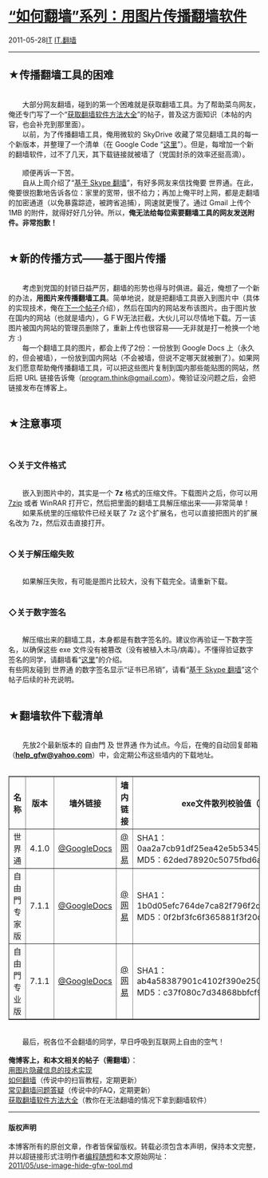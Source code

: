 <!DOCTYPE html>
<html xmlns="http://www.w3.org/1999/xhtml" xml:lang="zh-CN">
<head>
<meta http-equiv="Content-Type" content="text/html; charset=utf-8" />
<meta name="generator" content="Python script by program.think@gmail.com" />
<meta name="provider" content="program-think.blogspot.com" />
<link type="text/css" rel="stylesheet" href="../../css/program-think.css" />
<title>“如何翻墙”系列：用图片传播翻墙软件 - 编程随想的博客</title>
</head>
<body>
<div id="main" style="width:100%;">
<h1><a href="../../index.md" title="回到首页">“如何翻墙”系列：用图片传播翻墙软件</a></h1>
<div class="post-info"><span class="date-header">2011-05-28</span><a href="../../tags/IT.md" class="tag">IT</a> <a href="../../tags/IT.E7BFBBE5A299.md" class="tag">IT.翻墙</a> </div>
<hr>
<div class="post">
<h2>★传播翻墙工具的困难</h2><br />&#12288;&#12288;大部分网友翻墙，碰到的第一个困难就是获取翻墙工具。为了帮助菜鸟网友，俺还专门写了一个“<a href="../../2011/03/how-to-get-gfw-tools.md">获取翻墙软件方法大全</a>”的帖子，普及这方面知识（本帖的内容，也会补充到那里面）。<br />&#12288;&#12288;以前，为了传播翻墙工具，俺用微软的 SkyDrive 收藏了常见翻墙工具的每一个新版本，并整理了一个清单（在 Google Code “<a href="https://code.google.com/p/program-think/wiki/Software" target="_blank">这里</a>”）。但是，每增加一个新的翻墙软件，过不了几天，其下载链接就被墙了（党国封杀的效率还挺高滴）。<br /><br />&#12288;&#12288;顺便再诉一下苦。<br />&#12288;&#12288;自从上周介绍了“<a href="../../2011/05/through-gfw-with-skype.md">基于 Skype 翻墙</a>”，有好多网友来信找俺要 世界通。在此，俺要很抱歉地告诉各位：家里的宽带，很不给力；再加上俺平时上网，都是走翻墙的加密通道（以免暴露踪迹，被跨省追捕），网速就更慢了。通过 Gmail 上传个 1MB 的附件，就得好好几分钟。所以，<b>俺无法给每位索要翻墙工具的网友发送附件。非常抱歉！</b><br /><br /><h2>★新的传播方式——基于图片传播</h2><br />&#12288;&#12288;考虑到党国的封锁日益严厉，翻墙的形势也得与时俱进。最近，俺想了一个新的办法，<b>用图片来传播翻墙工具</b>。简单地说，就是把翻墙工具嵌入到图片中（具体的实现技术，俺在<a href="../../2011/06/use-image-hide-information.md">下一个帖子</a>介绍），然后在国内的网站发布该图片。由于图片放在国内的网站（也就是墙内），ＧＦW无法拦截，大伙儿可以尽情地下载。万一该图片被国内网站的管理员删除了，重新上传也很容易——无非就是打一枪换一个地方 :)<a name='more'></a><!--program-think--><br />&#12288;&#12288;每一个翻墙工具的图片，都会上传了2份：一份放到 Google Docs 上（永久的，但会被墙），一份放到国内网站（不会被墙，但说不定哪天就被删了）。如果网友们愿意帮助俺传播翻墙工具，可以把这些图片复制到国内那些能贴图的网站，然后把 URL 链接告诉俺（<a href="mailto:program.think@gmail.com" target="_blank" rel="nofollow">program.think@gmail.com</a>）。俺验证没问题之后，会把链接发布在博客上。<br /><br /><h2>★注意事项</h2><br /><h3>◇关于文件格式</h3><br />&#12288;&#12288;嵌入到图片中的，其实是一个 <b>7z</b> 格式的压缩文件。下载图片之后，你可以用 <a href="http://www.7-zip.org/" target="_blank" rel="nofollow">7zip</a> 或者 WinRAR 打开它，然后把里面的翻墙工具解压缩出来——非常简单！<br />&#12288;&#12288;如果系统里的压缩软件已经关联了 7z 这个扩展名，也可以直接把图片的扩展名改为 7z，然后双击直接打开。<br /><br /><h3>◇关于解压缩失败</h3><br />&#12288;&#12288;如果解压失败，有可能是图片比较大，没有下载完全。请重新下载。<br /><br /><h3>◇关于数字签名</h3><br />&#12288;&#12288;解压缩出来的翻墙工具，本身都是有数字签名的。建议你再验证一下数字签名，以确保这些 exe 文件没有被篡改（没有被植入木马/病毒）。不懂得验证数字签名的同学，请翻墙看“<a href="../../2010/02/introduce-digital-certificate-and-ca.md#verify_file">这里</a>”的介绍。<br />有些网友碰到 世界通 的数字签名显示“证书已吊销”，请看“<a href="../../2011/05/use-image-hide-gfw-tool.md" target="_blank">基于 Skype 翻墙</a>”这个帖子后续的补充说明。<br /><br /><h2>★翻墙软件下载清单</h2><br />&#12288;&#12288;先放2个最新版本的 自由門 及 世界通 作为试点。今后，在俺的自动回复邮箱（<b><a href="mailto:help_gfw@yahoo.com" rel="nofollow">help_gfw@yahoo.com</a></b>）中，会定期公布这些墙内的下载地址。<br /><br /><center><table border="1" cellspacing="0"><tr><th>名称</th><th>版本</th><th>墙外链接</th><th>墙内链接</th><th>exe文件散列校验值（Hash）</th></tr><tr><td>世界通</td><td>4.1.0</td><td><a href="http://blob-s-docs.googlegroups.com/docs/OgAAAH8x_5a0YfSd0k28Xt4Ir0maQJ-mLFas-BhNbaMiDg0cpRFd2CBeAzJvN6dZtw8X-kxZ-xuN17VvllqkyD6ZEJ8A15jOjNk-dSZO922PFaeYb-ArjYzZOz5k" target="_blank" rel="nofollow">@GoogleDocs</a></td><td><a href="http://img610.ph.126.net/jimNYb8Ngf6SHxl1RIHlsA==/1949777163676558355.bmp" target="_blank" rel="nofollow">@网易</a></td><td>SHA1：0aa2a7cb91df25ea42e5b5345a2281a160f0464f<br />MD5：62ded78920c5075fbd6ada41ce651bc5</td></tr><tr><td>自由門 专家版</td><td>7.1.1</td><td><a href="http://blob-s-docs.googlegroups.com/docs/OgAAAHvNQRMhkn-wM-1TVUeBAP0d_fWwDDbiEoOXJLD8-AekpuV4tUPhnPqTWGGtxVFVeYat_F3k1Rik702q1Hp7x6QA15jOjF1VsClJQ0fifaRy5OpiwHCvOSpA" target="_blank" rel="nofollow">@GoogleDocs</a></td><td><a href="http://img245.ph.126.net/qsGF5qK_YsgdtXWvECK3qA==/1380916235743984101.bmp" target="_blank" rel="nofollow">@网易</a></td><td>SHA1：1b0d05efc764de7ca82f796f2d8121dc90e94a3c<br />MD5：0f2bf3fc6f365881f3f20c740074fe0b</td></tr><tr><td>自由門 专业版</td><td>7.1.1</td><td><a href="http://blob-s-docs.googlegroups.com/docs/OgAAAN9dYDtcobpOUMNdG0v57mjS1jmMW4a4XULrF0vwfr5mvCoZaWW1JRSLrX0x8nhRuFHQ2tu0u5GTnHez5JGZfygA15jOjMMr7hQNsiGzCVwLpkJahsGKP271" target="_blank" rel="nofollow">@GoogleDocs</a></td><td><a href="http://img74.ph.126.net/Bmg4DZfe5OxCHZwuUW4DUg==/848084104831021612.bmp" target="_blank" rel="nofollow">@网易</a></td><td>SHA1：ab4a58387901c4102f390e2502103e5af5230acf<br />MD5：c37f080c7d34868bbfcf94dbcbf9afaf</td></tr></table></center><br />&#12288;&#12288;最后，祝各位不会翻墙的同学，早日呼吸到互联网上自由的空气！<br /><br /><b>俺博客上，和本文相关的帖子（需翻墙）</b>：<br /><a href="../../2011/06/use-image-hide-information.md">用图片隐藏信息的技术实现</a><br /><a href="../../2009/05/how-to-break-through-gfw.md">如何翻墙</a>（传说中的扫盲教程，定期更新）<br /><a href="../../2011/09/gfw-faq.md">常见翻墙问题答疑</a>（传说中的FAQ，定期更新）<br /><a href="../../2011/03/how-to-get-gfw-tools.md">获取翻墙软件方法大全</a>（教你在无法翻墙的情况下拿到翻墙软件）<div class="blogger-post-footer">
</div>
<hr>
<div class="copyright">
<h4>版权声明</h4>
本博客所有的原创文章，作者皆保留版权。转载必须包含本声明，保持本文完整，并以超链接形式注明作者<a href="mailto:program.think@gmail.com">编程随想</a>和本文原始网址：<br>
<a href="2011/05/use-image-hide-gfw-tool.md">2011/05/use-image-hide-gfw-tool.md</a>
</div>
</div>
</body>
</html>
